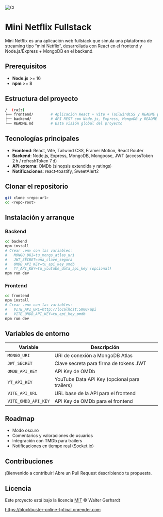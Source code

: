 ![CI](https://github.com/wgg76/TpFinal/actions/workflows/ci.yml/badge.svg)


# Mini Netflix Fullstack

Mini Netflix es una aplicación web fullstack que simula una plataforma de streaming tipo “mini Netflix”, desarrollada con React en el frontend y Node.js/Express + MongoDB en el backend.

## Prerequisitos

* **Node.js** >= 16
* **npm** >= 8

## Estructura del proyecto

```bash
/  (raíz)
├── frontend/        # Aplicación React + Vite + TailwindCSS y README propio
├── backend/         # API REST con Node.js, Express, MongoDB y README propio
└── README.md        # Esta visión global del proyecto
```

## Tecnologías principales

* **Frontend**: React, Vite, Tailwind CSS, Framer Motion, React Router
* **Backend**: Node.js, Express, MongoDB, Mongoose, JWT (accessToken 2 h / refreshToken 7 d)
* **API externa**: OMDb (sinopsis extendida y ratings)
* **Notificaciones**: react-toastify, SweetAlert2

## Clonar el repositorio

```bash
git clone <repo-url>
cd <repo-root>
```

## Instalación y arranque

### Backend

```bash
cd backend
npm install
# Crear .env con las variables:
#   MONGO_URI=tu_mongo_atlas_uri
#   JWT_SECRET=una_clave_segura
#   OMDB_API_KEY=tu_api_key_omdb
#   YT_API_KEY=tu_youtube_data_api_key (opcional)
npm run dev
```

### Frontend

```bash
cd frontend
npm install
# Crear .env con las variables:
#   VITE_API_URL=http://localhost:5000/api
#   VITE_OMDB_API_KEY=tu_api_key_omdb
npm run dev
```

## Variables de entorno

| Variable            | Descripción                                   |
| ------------------- | --------------------------------------------- |
| `MONGO_URI`         | URI de conexión a MongoDB Atlas               |
| `JWT_SECRET`        | Clave secreta para firma de tokens JWT        |
| `OMDB_API_KEY`      | API Key de OMDb                               |
| `YT_API_KEY`        | YouTube Data API Key (opcional para trailers) |
| `VITE_API_URL`      | URL base de la API para el frontend           |
| `VITE_OMDB_API_KEY` | API Key de OMDb para el frontend              |

## Roadmap

* Modo oscuro
* Comentarios y valoraciones de usuarios
* Integración con TMDb para trailers
* Notificaciones en tiempo real (Socket.io)

## Contribuciones

¡Bienvenido a contribuir! Abre un Pull Request describiendo tu propuesta.

## Licencia

Este proyecto está bajo la licencia [MIT](LICENSE) © Walter Gerhardt

https://blockbuster-online-tpfinal.onrender.com
